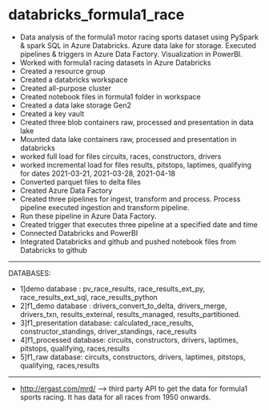 # databricks_formula1_race
- Data analysis of the formula1 motor racing sports dataset using PySpark & spark SQL in Azure Databricks. Azure data lake for storage. Executed pipelines & triggers in Azure Data Factory. Visualization in PowerBI.
- Worked with formula1 racing datasets in Azure Databricks
- Created a resource group
- Created a databricks workspace 
- Created all-purpose cluster 
- Created notebook files in formula1 folder in workspace
- Created a data lake storage Gen2
- Created a key vault
- Created three blob containers raw, processed and presentation in data lake
- Mounted data lake containers raw, processed and presentation in databricks
- worked full load for files circuits, races, constructors, drivers
- worked incremental load for files results, pitstops, laptimes, qualifying for dates 2021-03-21, 2021-03-28, 2021-04-18 
- Converted parquet files to delta files 
- Created Azure Data Factory
- Created three pipelines for ingest, transform and process. Process pipeline executed ingestion and transform pipeline.
- Run these pipeline in Azure Data Factory.
- Created trigger that executes three pipeline at a specified date and time 
- Connected Databricks and PowerBI 
- Integrated Databricks and github and pushed notebook files from Databricks to github 
---------------------------------------------------------------------------------------
DATABASES:
- 1]demo database   : 
pv_race_results, race_results_ext_py, race_results_ext_sql, race_results_python
- 2]f1_demo database :
drivers_convert_to_delta, drivers_merge, drivers_txn, results_external, results_managed, results_partitioned.
- 3]f1_presentation database:
calculated_race_results, constructor_standings, driver_standings, race_results
- 4]f1_processed database:
circuits, constructors, drivers, laptimes, pitstops, qualifying, races,results 
- 5]f1_raw database:
circuits, constructors, drivers, laptimes, pitstops, qualifying, races,results 
------------------------------------------------------------------------------------------
- http://ergast.com/mrd/     --> third party API to get the data for formula1 sports racing. It has data for all races from 1950 onwards.
